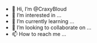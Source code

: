 - 👋 Hi, I’m @CraxyBloud
- 👀 I’m interested in ...
- 🌱 I’m currently learning ...
- 💞️ I’m looking to collaborate on ...
- 📫 How to reach me ...

<!---
CraxyBloud/CraxyBloud is a ✨ special ✨ repository because its `README.md` (this file) appears on your GitHub profile.
You can click the Preview link to take a look at your changes.
--->
